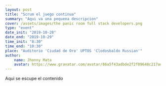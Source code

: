 ```yaml
---
layout: post
title: "Scrum el juego continua"
summary: "Aqui va una pequena descripcion"
cover: /assets/images/the panic room full stack developers.png
type: "event"
date_init: "2019-10-28"
date_end: "2019-10-29"
time_init: "8:30"
time_end: "10:30"
place: "Auditorio 'Ciudad de Oro' UPTOS 'Clodosbaldo Russian'"
author:
    name: Jhonny Mata
    avatar: https://www.gravatar.com/avatar/86a5f43adbde2f2f09648c217ad6cc77
---
```

Aqui se escupe el contenido